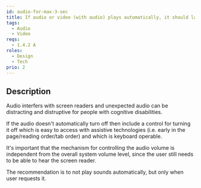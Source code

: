 ```yaml
---
id: audio-for-max-3-sec
title: If audio or video (with audio) plays automatically, it should last less than three seconds or there must be a way to pause/stop/mute it
tags:
  - Audio
  - Video
reqs:
  - 1.4.2 A
roles:
  - Design
  - Tech
prio: 2
---
```


## Description

Audio interfers with screen readers and unexpected audio can be distracting and distruptive for people with cognitive disabilities.

If the audio doesn't automatically turn off then include a control for turning it off which is easy to access with assistive technologies (i.e. early in the page/reading order/tab order) and which is keyboard operable.

It's important that the mechanism for controlling the audio volume is independent from the overall system volume level, since the user still needs to be able to hear the screen reader.

The recommendation is to not play sounds automatically, but only when user requests it.
